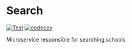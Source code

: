 # Search
[![Test](https://github.com/VulderApp/Search/actions/workflows/test.yml/badge.svg)](https://github.com/VulderApp/Search/actions/workflows/test.yml)
[![codecov](https://codecov.io/gh/VulderApp/Search/branch/dev/graph/badge.svg?token=WHF3E0HBIH)](https://codecov.io/gh/VulderApp/Search)

Microservice responsible for searching schools 
